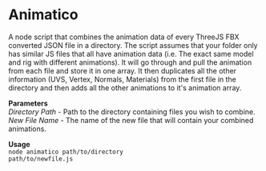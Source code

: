 # Animatico
A node script that combines the animation data of every ThreeJS FBX converted JSON file in a directory. The script assumes that your folder only has similar JS files that all have animation data (i.e. The exact same model and rig with different animations). It will go through and pull the animation from each file and store it in one array. It then duplicates all the other information (UVS, Vertex, Normals, Materials) from the first file in the directory and then adds all the other animations to it's animation array.<br>

<strong>Parameters</strong><br>
<i>Directory Path</i> - Path to the directory containing files you wish to combine.<br>
<i>New File Name</i> - The name of the new file that will contain your combined animations.<br>

<strong>Usage</strong><br>
<code>node animatico path/to/directory path/to/newfile.js</code>
